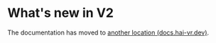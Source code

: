 # What's new in V2

The documentation has moved to [another location (docs.hai-vr.dev)](https://docs.hai-vr.dev/docs/products/combo-gesture-expressions/v2.0-whats-new).
